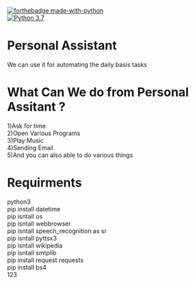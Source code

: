 [![forthebadge made-with-python](http://ForTheBadge.com/images/badges/made-with-python.svg)](https://www.python.org/)                 
[![Python 3.7](https://img.shields.io/badge/python-3.7-blue.svg)](https://www.python.org/downloads/release/python-360/)  

# Personal Assistant
We can use it for automating the daily basis tasks

<h1>What Can We do from Personal Assitant ?</h1>
1)Ask for time<br>
2)Open Various Programs<br>
3)Play Music<br>
4)Sending Email<br>
5)And you can also able to do various things

<h1>Requirments</h1>
python3<br>
pip install datetime<br>
pip isntall os<br>
pip isntall webbrowser<br>
pip isntall speech_recognition as sr<br>
pip isntall pyttsx3<br>
pip isntall wikipedia<br>
pip isntall smtplib<br>
pip install request requests<br>
pip install bs4<br>
123


